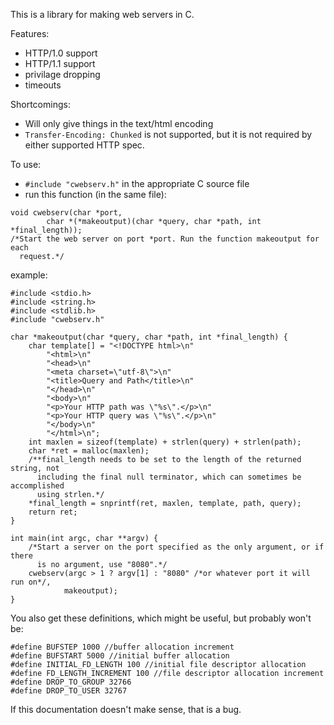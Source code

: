 This is a library for making web servers in C.

Features:
* HTTP/1.0 support
* HTTP/1.1 support
* privilage dropping
* timeouts

Shortcomings:
* Will only give things in the text/html encoding
* `Transfer-Encoding: Chunked` is not supported, but it is not required by either supported HTTP spec.

To use:
* `#include "cwebserv.h"` in the appropriate C source file
* run this function (in the same file):
```
void cwebserv(char *port,
        char *(*makeoutput)(char *query, char *path, int *final_length));
/*Start the web server on port *port. Run the function makeoutput for each
  request.*/
```
example:
```
#include <stdio.h>
#include <string.h>
#include <stdlib.h>
#include "cwebserv.h"

char *makeoutput(char *query, char *path, int *final_length) {
    char template[] = "<!DOCTYPE html>\n"
        "<html>\n"
        "<head>\n"
        "<meta charset=\"utf-8\">\n"
        "<title>Query and Path</title>\n"
        "</head>\n"
        "<body>\n"
        "<p>Your HTTP path was \"%s\".</p>\n"
        "<p>Your HTTP query was \"%s\".</p>\n"
        "</body>\n"
        "</html>\n";
    int maxlen = sizeof(template) + strlen(query) + strlen(path);
    char *ret = malloc(maxlen);
    /**final_length needs to be set to the length of the returned string, not
      including the final null terminator, which can sometimes be accomplished
      using strlen.*/
    *final_length = snprintf(ret, maxlen, template, path, query);
    return ret;
}

int main(int argc, char **argv) {
    /*Start a server on the port specified as the only argument, or if there
      is no argument, use "8080".*/
    cwebserv(argc > 1 ? argv[1] : "8080" /*or whatever port it will run on*/,
            makeoutput);
}
```
You also get these definitions, which might be useful, but probably won't be:
```
#define BUFSTEP 1000 //buffer allocation increment
#define BUFSTART 5000 //initial buffer allocation
#define INITIAL_FD_LENGTH 100 //initial file descriptor allocation
#define FD_LENGTH_INCREMENT 100 //file descriptor allocation increment
#define DROP_TO_GROUP 32766
#define DROP_TO_USER 32767
```

If this documentation doesn't make sense, that is a bug.

